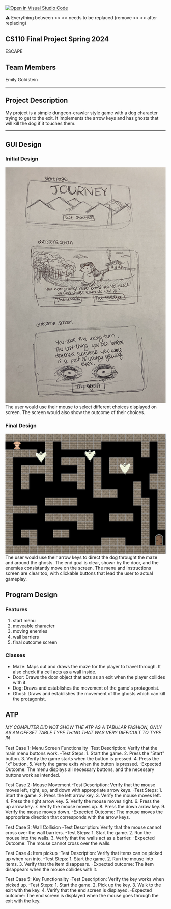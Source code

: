 [![Open in Visual Studio Code](https://classroom.github.com/assets/open-in-vscode-718a45dd9cf7e7f842a935f5ebbe5719a5e09af4491e668f4dbf3b35d5cca122.svg)](https://classroom.github.com/online_ide?assignment_repo_id=14588466&assignment_repo_type=AssignmentRepo)

:warning: Everything between << >> needs to be replaced (remove << >> after replacing)


## CS110 Final Project  Spring 2024 

ESCAPE

## Team Members

Emily Goldstein

***

## Project Description

My project is a simple dungeon-crawler style game with a dog character trying to get to the exit. It implements the arrow keys and has ghosts that will kill the dog if it touches them.

***    

## GUI Design

### Initial Design

![initial gui](assets/gui.jpg) 
The user would use their mouse to select different choices displayed on screen. The screen would also show the outcome of their choices. 

### Final Design

![final gui](assets/finalgui.jpg) 
The user would use their arrow keys to direct the dog throught the maze and around the ghosts. The end goal is clear, shown by the door, and the enemies consistantly move on the screen. The menu and instructions screen are clear too, with clickable buttons that lead the user to actual gameplay.

## Program Design

### Features

1. start menu
2. moveable character
3. moving enemies
4. wall barriers
5. final outcome screen 

### Classes

- Maze: Maps out and draws the maze for the player to travel through. It also check if a cell acts as a wall inside. 
- Door: Draws the door object that acts as an exit when the player collides with it.
- Dog: Draws and establishes the movement of the game's protagonist.
- Ghost: Draws and establishes the movement of the ghosts which can kill the protagonist.

## ATP 
*MY COMPUTER DID NOT SHOW THE ATP AS A TABULAR FASHION, ONLY AS AN OFFSET TABLE TYPE THING THAT WAS VERY DIFFICULT TO TYPE IN*


Test Case 1: Menu Screen Functionality 
-Test Description: Verify that the main menu buttons work.
-Test Steps:
    1. Start the game. 
    2. Press the "Start" button.
    3. Verify the game starts when the button is pressed.
    4. Press the "x" button.
    5. Verify the game exits when the button is pressed.
-Expected Outcome: The menu displays all necessary buttons, and the necessary buttons work as intended.


Test Case 2: Mouse Movement 
-Test Description: Verify that the mouse moves left, right, up, and down with appropriate arrow keys.
-Test Steps:
    1. Start the game. 
    2. Press the left arrow key. 
    3. Verify the mouse moves left. 
    4. Press the right arrow key. 
    5. Verify the mouse moves right. 
    6. Press the up arrow key. 
    7. Verify the mouse moves up. 
    8. Press the down arrow key. 
    9. Verify the mouse moves down. 
-Expected Outcome: The mouse moves the appropriate direction that corresponds with the arrow keys. 


Test Case 3: Wall Collision
-Test Description: Verify that the mouse cannot cross over the wall barriers.
-Test Steps:
    1. Start the game.
    2. Run the mouse into the walls. 
    3. Verify that the walls act as a barrier. 
-Expected Outcome: The mouse cannot cross over the walls. 

Test Case 4: Item pickup
-Test Description: Verify that items can be picked up when ran into.
-Test Steps:
    1. Start the game.
    2. Run the mouse into items. 
    3. Verify that the item disappears.
-Expected outcome: The item disappears when the mouse collides with it. 

Test Case 5: Key Functionality
-Test Description: Verify the key works when picked up. 
-Test Steps:
    1. Start the game.
    2. Pick up the key. 
    3. Walk to the exit with the key. 
    4. Verify that the end screen is displayed.
-Expected outcome: The end screen is displayed when the mouse goes through the exit with the key. 
